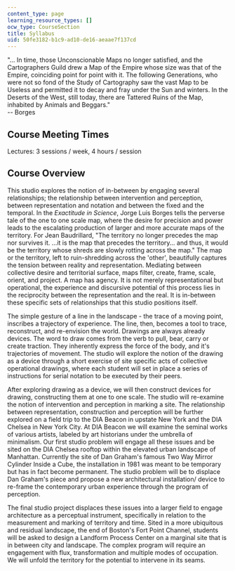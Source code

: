 ```yaml
---
content_type: page
learning_resource_types: []
ocw_type: CourseSection
title: Syllabus
uid: 50fe3182-b1c9-ad10-de16-aeaae7f137cd
---
```


"... In time, those Unconscionable Maps no longer satisfied, and the Cartographers Guild drew a Map of the Empire whose size was that of the Empire, coinciding point for point with it. The following Generations, who were not so fond of the Study of Cartography saw the vast Map to be Useless and permitted it to decay and fray under the Sun and winters. In the Deserts of the West, still today, there are Tattered Ruins of the Map, inhabited by Animals and Beggars."  
\-- Borges

Course Meeting Times
--------------------

Lectures: 3 sessions / week, 4 hours / session

Course Overview
---------------

This studio explores the notion of in-between by engaging several relationships; the relationship between intervention and perception, between representation and notation and between the fixed and the temporal. In the _Exactitude in Science_, Jorge Luis Borges tells the perverse tale of the one to one scale map, where the desire for precision and power leads to the escalating production of larger and more accurate maps of the territory. For Jean Baudrillard, "The territory no longer precedes the map nor survives it. …it is the map that precedes the territory... and thus, it would be the territory whose shreds are slowly rotting across the map." The map or the territory, left to ruin-shredding across the 'other', beautifully captures the tension between reality and representation. Mediating between collective desire and territorial surface, maps filter, create, frame, scale, orient, and project. A map has agency. It is not merely representational but operational, the experience and discursive potential of this process lies in the reciprocity between the representation and the real. It is in-between these specific sets of relationships that this studio positions itself.

The simple gesture of a line in the landscape - the trace of a moving point, inscribes a trajectory of experience. The line, then, becomes a tool to trace, reconstruct, and re-envision the world. Drawings are always already devices. The word to draw comes from the verb to pull, bear, carry or create traction. They inherently express the force of the body, and it's trajectories of movement. The studio will explore the notion of the drawing as a device through a short exercise of site specific acts of collective operational drawings, where each student will set in place a series of instructions for serial notation to be executed by their peers.

After exploring drawing as a device, we will then construct devices for drawing, constructing them at one to one scale. The studio will re-examine the notion of intervention and perception in marking a site. The relationship between representation, construction and perception will be further explored on a field trip to the DIA Beacon in upstate New York and the DIA Chelsea in New York City. At DIA Beacon we will examine the seminal works of various artists, labeled by art historians under the umbrella of minimalism. Our first studio problem will engage all these issues and be sited on the DIA Chelsea rooftop within the elevated urban landscape of Manhattan. Currently the site of Dan Graham's famous Two Way Mirror Cylinder Inside a Cube, the installation in 1981 was meant to be temporary but has in fact become permanent. The studio problem will be to displace Dan Graham's piece and propose a new architectural installation/ device to re-frame the contemporary urban experience through the program of perception.

The final studio project displaces these issues into a larger field to engage architecture as a perceptual instrument, specifically in relation to the measurement and marking of territory and time. Sited in a more ubiquitous and residual landscape, the end of Boston's Fort Point Channel, students will be asked to design a Landform Process Center on a marginal site that is in between city and landscape. The complex program will require an engagement with flux, transformation and multiple modes of occupation. We will unfold the territory for the potential to intervene in its seams.
